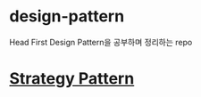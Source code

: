 # design-pattern
Head First Design Pattern을 공부하며 정리하는 repo


# [Strategy Pattern](https://github.com/2yeseul/design-pattern/tree/master/src/ch01)
